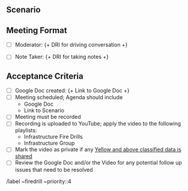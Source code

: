 <!--

  Background: https://about.gitlab.com/handbook/engineering/infrastructure/team/#infrastructure-fire-drill

  Use this to document a scenario that you'd like to see worked in the Fire
  Drill Meeting. Fill out each section as heavily or lightly as desired.  Please
  ensure a
  [DRI](https://about.gitlab.com/handbook/people-group/directly-responsible-individuals/)
  is assigned.
-->

## Scenario

<!--
  Describe a scenario that you'd like to see discussed


  Use as much or as little data as you see fit, the goal is to create an
  exercise that all can contribute and spawn a conversation in any direction
  desired within reason

  Add charts, example logs, or links to existing issues if the scenario is based
  from a real world example
-->

## Meeting Format

<!--
  Assign a few functions to persons at the start of the meeting to ensure it
  runs as smoothly as possible.

  It is advised the person who knows the most about the scenario should act as
  moderator to ensure the meeting stays on a track to prevent discussion that
  steer away from the overall goal, learning and sharing.

  A dedicated note take is advised to remove burden from the persons that may
  actively be sharing information and from the moderator who's effort is focused
  on the conversation
-->


- [ ] Moderator: {+ DRI for driving conversation +}
- [ ] Note Taker: {+ DRI for taking notes +}


## Acceptance Criteria

<!--
  All items must be completed prior to the closure of this issue.
-->

- [ ] Google Doc created: {+ Link to Google Doc +}
- [ ] Meeting scheduled; Agenda should include
  - Google Doc
  - Link to Scenario
- [ ] Meeting must be recorded
- [ ] Recording is uploaded to YouTube; apply the video to the following
  playlists:
  - Infrastructure Fire Drills
  - Infrastructure Group
- [ ] Mark the video as private if any [Yellow and above classified data is
  shared](https://about.gitlab.com/handbook/engineering/security/data-classification-standard.html)
- [ ] Review the Google Doc and/or the Video for any potential follow up issues
  that need to be resolved

/label ~firedrill ~priority::4

